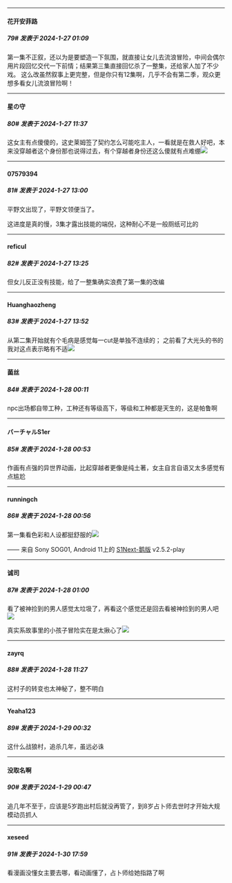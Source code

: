 
*****

####  花开安菲路  
##### 79#       发表于 2024-1-27 01:09

第一集不正叙，还以为是要塑造一下氛围，就直接让女儿去流浪冒险，中间会偶尔用片段回忆交代一下前情；结果第三集直接回忆杀了一整集，还给家人加了不少戏。
这么改虽然叙事上更完整，但是你只有12集啊，几乎不会有第二季，观众更想多看女儿流浪冒险啊！


*****

####  星の守  
##### 80#       发表于 2024-1-27 11:37

这女主有点傻傻的，这史莱姆签了契约怎么可能吃主人，一看就是在救人好吧，本来没穿越者这个身份那也说得过去，有个穿越者身份还这么傻就有点难绷<img src="https://static.saraba1st.com/image/smiley/face2017/067.png" referrerpolicy="no-referrer">


*****

####  07579394  
##### 81#       发表于 2024-1-27 13:00

平野文出现了，平野文领便当了。

这进度是真的慢，3集才露出技能的端倪，这种耐心不是一般厕纸可比的


*****

####  reficul  
##### 82#       发表于 2024-1-27 13:25

但女儿反正没有技能，给了一整集确实浪费了第一集的改编


*****

####  Huanghaozheng  
##### 83#       发表于 2024-1-27 13:52

从第二集开始就有个毛病是感觉每一cut是单独不连续的；
之前看了大光头的书的我对这点表示略有不适<img src="https://static.saraba1st.com/image/smiley/face2017/067.png" referrerpolicy="no-referrer">


*****

####  菌丝  
##### 84#       发表于 2024-1-28 00:11

npc出场都自带工种，工种还有等级高下，等级和工种都是天生的，这是帕鲁啊


*****

####  バーチャルS1er  
##### 85#       发表于 2024-1-28 00:53

作画有点强的异世界动画，比起穿越者更像是纯土著，女主自言自语又太多感觉有点尴尬

*****

####  runningch  
##### 86#       发表于 2024-1-28 00:56

第一集看色彩和人设都挺舒服的<img src="https://static.saraba1st.com/image/smiley/face2017/034.png" referrerpolicy="no-referrer">

—— 来自 Sony SOG01, Android 11上的 [S1Next-鹅版](https://github.com/ykrank/S1-Next/releases) v2.5.2-play

*****

####  诚司  
##### 87#       发表于 2024-1-28 01:00

看了被神捡到的男人感觉太垃圾了，再看这个感觉还是回去看被神捡到的男人吧<img src="https://static.saraba1st.com/image/smiley/face2017/004.gif" referrerpolicy="no-referrer">

真实系故事里的小孩子冒险实在是太揪心了<img src="https://static.saraba1st.com/image/smiley/face2017/004.gif" referrerpolicy="no-referrer">


*****

####  zayrq  
##### 88#       发表于 2024-1-28 11:27

这村子的转变也太神秘了，整不明白


*****

####  Yeaha123  
##### 89#       发表于 2024-1-29 00:32

这什么战狼村，追杀几年，虽远必诛


*****

####  没取名啊  
##### 90#       发表于 2024-1-29 00:47

追几年不至于，应该是5岁跑出村后就没再管了，到8岁占卜师去世时才开始大规模动员抓人


*****

####  xeseed  
##### 91#       发表于 2024-1-30 17:59

看漫画没懂女主要去哪，看动画懂了，占卜师给她指路了啊

